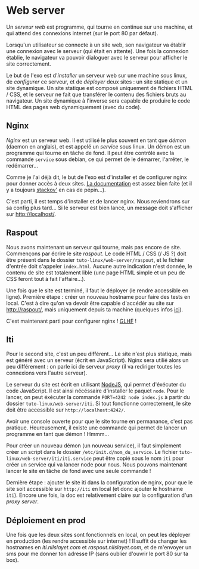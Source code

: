 # Web server

Un *serveur web* est programme, qui tourne en continue sur une machine, et qui
attend des connexions internet (sur le port 80 par défaut).

Lorsqu'un utilisateur se connecte à un site web, son navigateur va établir une
connexion avec le serveur (qui était en attente). Une fois la connexion
établie, le navigateur va pouvoir dialoguer avec le serveur pour afficher le
site correctement.

Le but de l'exo est d'*installer* un serveur web sur une machine sous linux, de
*configurer* ce serveur, et de *déployer* deux sites : un site statique et un
site dynamique.  Un site statique est composé uniquement de fichiers HTML /
CSS, et le serveur ne fait que transférer le contenu des fichiers bruts au
navigateur. Un site dynamique à l'inverse sera capable de produire le code HTML
des pages web dynamiquement (avec du code).

## Nginx

*Nginx* est un serveur web. Il est utilisé le plus souvent en tant que *démon*
(daemon en anglais), et est appelé un *service* sous linux.  Un démon est un
programme qui tourne en tâche de fond. Il peut être contrôlé avec la commande
`service` sous debian, ce qui permet de le démarrer, l'arrêter, le
redémarrer...

Comme je l'ai déjà dit, le but de l'exo est d'installer et de configurer nginx
pour donner accès à deux sites. [La documentation](http://nginx.org/en/docs/)
est assez bien faite (et il y a toujours [stackov'](http://stackoverflow.com/)
en cas de pépin...).

C'est parti, il est temps d'installer et de lancer nginx. Nous reviendrons sur
sa config plus tard... Si le serveur est bien lancé, un message doit s'afficher
sur [http://localhost/](http://localhost/).

## Raspout

Nous avons maintenant un serveur qui tourne, mais pas encore de site.
Commençons par écrire le site *raspout*. Le code HTML / CSS (/ JS ?) doit être
présent dans le dossier `tuto-linux/web-server/raspout`, et le fichier d'entrée
doit s'appeler `index.html`. Aucune autre indication n'est donnée, le contenu
de site est totalement lible (une page HTML simple et un peu de CSS feront tout
à fait l'affaire...).

Une fois que le site est terminé, il faut le déployer (le rendre accessible en
ligne). Première étape : créer un nouveau hostname pour faire des tests en
local. C'est à dire qu'on va devoir être capable d'accédér au site sur
[http://raspout/](http://raspout), mais uniquement depuis ta machine (quelques
infos [ici](http://lmgtfy.com/?q=debian+host)).

C'est maintenant parti pour configurer nginx !
[GLHF](http://nginx.org/en/docs/beginners_guide.html) !

## Iti

Pour le second site, c'est un peu différent... Le site n'est plus statique,
mais est généré avec un serveur (écrit en JavaScript). Nginx sera utilié alors
un peu différement : on parle ici de serveur *proxy* (il va rediriger toutes
les connexions vers l'autre serveur).

Le serveur du site est écrit en utilisant [NodeJS](https://nodejs.org/en/), qui
permet d'éxécuter du code JavaScript. Il est ainsi nécéssaire d'installer le
paquet `node`. Pour le lancer, on peut éxécuter la commande `PORT=4242 node
index.js` à partir du dossier `tuto-linux/web-server/iti`. Si tout fonctionne
correctement, le site doit être accessible sur `http://localhost:4242/`.

Avoir une console ouverte pour que le site tourne en permanance, c'est pas
pratique. Heureusement, il existe une commande qui permet de lancer un
programme en tant que démon ! Hmmm...

Pour créer un nouveau démon (un nouveau service), il faut simplement créer un
script dans le dossier `/etc/init.d/nom_du_service`. Le fichier
`tuto-linux/web-server/iti/iti.service` peut être copié sous le nom `iti` pour
créer un service qui va lancer node pour nous. Nous pouvons maintenant lancer
le site en tâche de fond avec une seule commande !

Dernière étape : ajouter le site iti dans la configuration de nginx, pour que
le site soit accessible sur `http://iti` en local (et donc ajouter le hostname
`iti`). Encore une fois, la doc est relativement claire sur la configuration
d'un *proxy server*.

## Déploiement en prod

Une fois que les deux sites sont fonctionnels en local, on peut les déployer en
production (les rendre accessible sur internet) ! Il suffit de changer les
hostnames en *iti.nilslayet.com* et *raspout.nilslayet.com*, et de m'envoyer un
sms pour me donner ton adresse IP (sans oublier d'ouvrir le port 80 sur ta
box).
